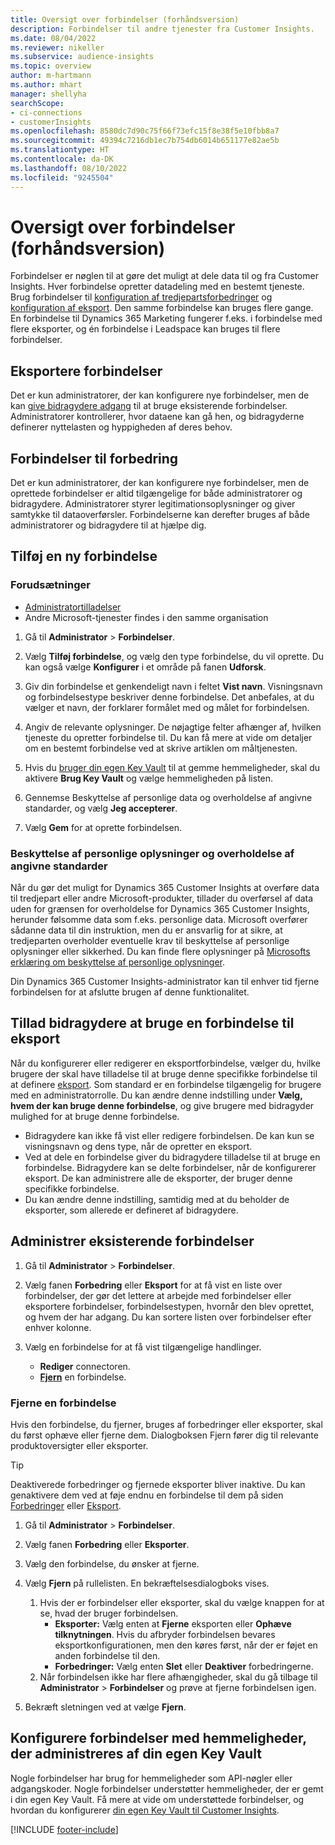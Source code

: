 ```yaml
---
title: Oversigt over forbindelser (forhåndsversion)
description: Forbindelser til andre tjenester fra Customer Insights.
ms.date: 08/04/2022
ms.reviewer: nikeller
ms.subservice: audience-insights
ms.topic: overview
author: m-hartmann
ms.author: mhart
manager: shellyha
searchScope:
- ci-connections
- customerInsights
ms.openlocfilehash: 8580dc7d90c75f66f73efc15f8e38f5e10fbb8a7
ms.sourcegitcommit: 49394c7216db1ec7b754db6014b651177e82ae5b
ms.translationtype: HT
ms.contentlocale: da-DK
ms.lasthandoff: 08/10/2022
ms.locfileid: "9245504"
---
```

# <a name="connections-preview-overview"></a>Oversigt over forbindelser (forhåndsversion)

Forbindelser er nøglen til at gøre det muligt at dele data til og fra Customer Insights. Hver forbindelse opretter datadeling med en bestemt tjeneste. Brug forbindelser til [konfiguration af tredjepartsforbedringer](enrichment-hub.md) og [konfiguration af eksport](export-destinations.md). Den samme forbindelse kan bruges flere gange. En forbindelse til Dynamics 365 Marketing fungerer f.eks. i forbindelse med flere eksporter, og én forbindelse i Leadspace kan bruges til flere forbindelser.

## <a name="export-connections"></a>Eksportere forbindelser

Det er kun administratorer, der kan konfigurere nye forbindelser, men de kan [give bidragydere adgang](#allow-contributors-to-use-a-connection-for-exports) til at bruge eksisterende forbindelser. Administratorer kontrollerer, hvor dataene kan gå hen, og bidragyderne definerer nyttelasten og hyppigheden af deres behov.

## <a name="enrichment-connections"></a>Forbindelser til forbedring

Det er kun administratorer, der kan konfigurere nye forbindelser, men de oprettede forbindelser er altid tilgængelige for både administratorer og bidragydere. Administratorer styrer legitimationsoplysninger og giver samtykke til dataoverførsler. Forbindelserne kan derefter bruges af både administratorer og bidragydere til at hjælpe dig.

## <a name="add-a-new-connection"></a>Tilføj en ny forbindelse

### <a name="prerequisites"></a>Forudsætninger

- [Administratortilladelser](permissions.md)
- Andre Microsoft-tjenester findes i den samme organisation

1. Gå til **Administrator** > **Forbindelser**.

1. Vælg **Tilføj forbindelse**, og vælg den type forbindelse, du vil oprette. Du kan også vælge **Konfigurer** i et område på fanen **Udforsk**.

1. Giv din forbindelse et genkendeligt navn i feltet **Vist navn**. Visningsnavn og forbindelsestype beskriver denne forbindelse. Det anbefales, at du vælger et navn, der forklarer formålet med og målet for forbindelsen.

1. Angiv de relevante oplysninger. De nøjagtige felter afhænger af, hvilken tjeneste du opretter forbindelse til. Du kan få mere at vide om detaljer om en bestemt forbindelse ved at skrive artiklen om måltjenesten.

1. Hvis du [bruger din egen Key Vault](use-azure-key-vault.md) til at gemme hemmeligheder, skal du aktivere **Brug Key Vault** og vælge hemmeligheden på listen.

1. Gennemse Beskyttelse af personlige data og overholdelse af angivne standarder, og vælg **Jeg accepterer**.

1. Vælg **Gem** for at oprette forbindelsen.

### <a name="data-privacy-and-compliance"></a>Beskyttelse af personlige oplysninger og overholdelse af angivne standarder

Når du gør det muligt for Dynamics 365 Customer Insights at overføre data til tredjepart eller andre Microsoft-produkter, tillader du overførsel af data uden for grænsen for overholdelse for Dynamics 365 Customer Insights, herunder følsomme data som f.eks. personlige data. Microsoft overfører sådanne data til din instruktion, men du er ansvarlig for at sikre, at tredjeparten overholder eventuelle krav til beskyttelse af personlige oplysninger eller sikkerhed. Du kan finde flere oplysninger på [Microsofts erklæring om beskyttelse af personlige oplysninger](https://go.microsoft.com/fwlink/?linkid=396732).

Din Dynamics 365 Customer Insights-administrator kan til enhver tid fjerne forbindelsen for at afslutte brugen af denne funktionalitet.

## <a name="allow-contributors-to-use-a-connection-for-exports"></a>Tillad bidragydere at bruge en forbindelse til eksport

Når du konfigurerer eller redigerer en eksportforbindelse, vælger du, hvilke brugere der skal have tilladelse til at bruge denne specifikke forbindelse til at definere [eksport](export-destinations.md). Som standard er en forbindelse tilgængelig for brugere med en administratorrolle. Du kan ændre denne indstilling under **Vælg, hvem der kan bruge denne forbindelse**, og give brugere med bidragyder mulighed for at bruge denne forbindelse.

- Bidragydere kan ikke få vist eller redigere forbindelsen. De kan kun se visningsnavn og dens type, når de opretter en eksport.
- Ved at dele en forbindelse giver du bidragydere tilladelse til at bruge en forbindelse. Bidragydere kan se delte forbindelser, når de konfigurerer eksport. De kan administrere alle de eksporter, der bruger denne specifikke forbindelse.
- Du kan ændre denne indstilling, samtidig med at du beholder de eksporter, som allerede er defineret af bidragydere.

## <a name="manage-existing-connections"></a>Administrer eksisterende forbindelser

1. Gå til **Administrator** > **Forbindelser**.

1. Vælg fanen **Forbedring** eller **Eksport** for at få vist en liste over forbindelser, der gør det lettere at arbejde med forbindelser eller eksportere forbindelser, forbindelsestypen, hvornår den blev oprettet, og hvem der har adgang. Du kan sortere listen over forbindelser efter enhver kolonne.

1. Vælg en forbindelse for at få vist tilgængelige handlinger.

   - **Rediger** connectoren.
   - [**Fjern**](#remove-a-connection) en forbindelse.

### <a name="remove-a-connection"></a>Fjerne en forbindelse

Hvis den forbindelse, du fjerner, bruges af forbedringer eller eksporter, skal du først ophæve eller fjerne dem. Dialogboksen Fjern fører dig til relevante produktoversigter eller eksporter.

> [!TIP]
> Deaktiverede forbedringer og fjernede eksporter bliver inaktive. Du kan genaktivere dem ved at føje endnu en forbindelse til dem på siden [Forbedringer](enrichment-hub.md) eller [Eksport](export-destinations.md).

1. Gå til **Administrator** > **Forbindelser**.

1. Vælg fanen **Forbedring** eller **Eksporter**.

1. Vælg den forbindelse, du ønsker at fjerne.

1. Vælg **Fjern** på rullelisten. En bekræftelsesdialogboks vises.

   1. Hvis der er forbindelser eller eksporter, skal du vælge knappen for at se, hvad der bruger forbindelsen.
      - **Eksporter:** Vælg enten at **Fjerne** eksporten eller **Ophæve tilknytningen**. Hvis du afbryder forbindelsen bevares eksportkonfigurationen, men den køres først, når der er føjet en anden forbindelse til den.
      - **Forbedringer:** Vælg enten **Slet** eller **Deaktiver** forbedringerne.
   1. Når forbindelsen ikke har flere afhængigheder, skal du gå tilbage til **Administrator** > **Forbindelser** og prøve at fjerne forbindelsen igen.

1. Bekræft sletningen ved at vælge **Fjern**.

## <a name="set-up-connections-with-secrets-managed-by-your-own-key-vault"></a>Konfigurere forbindelser med hemmeligheder, der administreres af din egen Key Vault

Nogle forbindelser har brug for hemmeligheder som API-nøgler eller adgangskoder. Nogle forbindelser understøtter hemmeligheder, der er gemt i din egen Key Vault. Få mere at vide om understøttede forbindelser, og hvordan du konfigurerer [din egen Key Vault til Customer Insights](use-azure-key-vault.md).

[!INCLUDE [footer-include](includes/footer-banner.md)]
